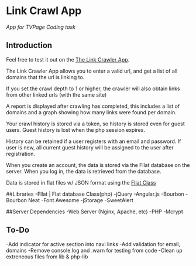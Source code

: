 Link Crawl App
=====

*App for TVPage Coding task*

## Introduction

Feel free to test it out on the [The Link Crawler App](http://dev.ptpcg.com/tvp). 

The Link Crawler App allows you to enter a valid url, and get a list of all domains that the url is linking to.

If you set the crawl depth to 1 or higher, the crawler will also obtain links from other linked urls (with the same site)

A report is displayed after crawling has completed, this includes a list of domains and a graph showing how many links were found per domain.

Your crawl history is stored via a token, so history is stored even for guest users. 
Guest history is lost when the php session expires.

History can be retained if a user registers with an email and password.
If user is new, all current guest history will be assigned to the user after registration. 

When you create an account, the data is stored via the Fllat database on the server.
When you log in, the data is retrieved from the database.

Data is stored in flat files w/ JSON format using the [Fllat Class](https://github.com/alfredxing/fllat/)

##Libraries
-Fllat | Flat database Class(php)
-jQuery 
-Angular.js
-Bourbon 
-Bourbon Neat
-Font Awesome
-jStorage
-SweetAlert

##Server Dependencies
-Web Server (Nginx, Apache, etc)
-PHP
-Mcrypt


## To-Do
-Add indicator for active section into navi links
-Add validation for email, domains
-Remove console.log and .warn for testing from code
-Clean up extreneous files from lib & php-lib


